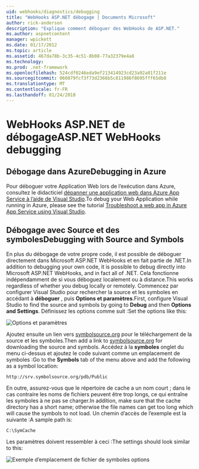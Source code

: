 ```yaml
---
uid: webhooks/diagnostics/debugging
title: "WebHooks ASP.NET débogage | Documents Microsoft"
author: rick-anderson
description: "Explique comment déboguer des WebHooks de ASP.NET."
ms.author: aspnetcontent
manager: wpickett
ms.date: 01/17/2012
ms.topic: article
ms.assetid: 467da78b-3c35-4c51-8b08-77a32379e4a8
ms.technology: 
ms.prod: .net-framework
ms.openlocfilehash: 524cdf0246eda9ef213414923cd23a92a01f211e
ms.sourcegitcommit: 060879fcf3f73d2366b5c811986f8695fff65db8
ms.translationtype: MT
ms.contentlocale: fr-FR
ms.lasthandoff: 01/24/2018
---
```

# <a name="aspnet-webhooks-debugging"></a><span data-ttu-id="c7918-103">WebHooks ASP.NET de débogage</span><span class="sxs-lookup"><span data-stu-id="c7918-103">ASP.NET WebHooks debugging</span></span>  

## <a name="debugging-in-azure"></a><span data-ttu-id="c7918-104">Débogage dans Azure</span><span class="sxs-lookup"><span data-stu-id="c7918-104">Debugging in Azure</span></span>

<span data-ttu-id="c7918-105">Pour déboguer votre Application Web lors de l’exécution dans Azure, consultez le didacticiel [dépanner une application web dans Azure App Service à l’aide de Visual Studio](https://azure.microsoft.com/documentation/articles/web-sites-dotnet-troubleshoot-visual-studio/#webserverlogs).</span><span class="sxs-lookup"><span data-stu-id="c7918-105">To debug your Web Application while running in Azure, please see the tutorial [Troubleshoot a web app in Azure App Service using Visual Studio](https://azure.microsoft.com/documentation/articles/web-sites-dotnet-troubleshoot-visual-studio/#webserverlogs).</span></span>

## <a name="debugging-with-source-and-symbols"></a><span data-ttu-id="c7918-106">Débogage avec Source et des symboles</span><span class="sxs-lookup"><span data-stu-id="c7918-106">Debugging with Source and Symbols</span></span>

<span data-ttu-id="c7918-107">En plus du débogage de votre propre code, il est possible de déboguer directement dans Microsoft ASP.NET WebHooks et en fait partie de .NET.</span><span class="sxs-lookup"><span data-stu-id="c7918-107">In addition to debugging your own code, it is possible to debug directly into Microsoft ASP.NET WebHooks, and in fact all of .NET.</span></span> <span data-ttu-id="c7918-108">Cela fonctionne indépendamment de si vous déboguez localement ou à distance.</span><span class="sxs-lookup"><span data-stu-id="c7918-108">This works regardless of whether you debug locally or remotely.</span></span> <span data-ttu-id="c7918-109">Commencez par configurer Visual Studio pour rechercher la source et les symboles en accédant à **déboguer** , puis **Options et paramètres**.</span><span class="sxs-lookup"><span data-stu-id="c7918-109">First, configure Visual Studio to find the source and symbols by going to **Debug** and then **Options and Settings**.</span></span> <span data-ttu-id="c7918-110">Définissez les options comme suit :</span><span class="sxs-lookup"><span data-stu-id="c7918-110">Set the options like this:</span></span>

![Options et paramètres](_static/SourceSymbols.png)

<span data-ttu-id="c7918-112">Ajoutez ensuite un lien vers [symbolsource.org](http://symbolsource.org) pour le téléchargement de la source et les symboles.</span><span class="sxs-lookup"><span data-stu-id="c7918-112">Then add a link to [symbolsource.org](http://symbolsource.org) for downloading the source and symbols.</span></span> <span data-ttu-id="c7918-113">Accédez à la **symboles** onglet du menu ci-dessus et ajoutez le code suivant comme un emplacement de symboles :</span><span class="sxs-lookup"><span data-stu-id="c7918-113">Go to the **Symbols** tab of the menu above and add the following as a symbol location:</span></span>

```
http://srv.symbolsource.org/pdb/Public
```

<span data-ttu-id="c7918-114">En outre, assurez-vous que le répertoire de cache a un nom court ; dans le cas contraire les noms de fichiers peuvent être trop longs, ce qui entraîne les symboles à ne pas se charger.</span><span class="sxs-lookup"><span data-stu-id="c7918-114">In addition, make sure that the cache directory has a short name; otherwise the file names can get too long which will cause the symbols to not load.</span></span> <span data-ttu-id="c7918-115">Un chemin d’accès de l’exemple est la suivante :</span><span class="sxs-lookup"><span data-stu-id="c7918-115">A sample path is:</span></span>

```
C:\SymCache
```

<span data-ttu-id="c7918-116">Les paramètres doivent ressembler à ceci :</span><span class="sxs-lookup"><span data-stu-id="c7918-116">The settings should look similar to this:</span></span>

![Exemple d’emplacement de fichier de symboles options](_static/SymSource.png)
